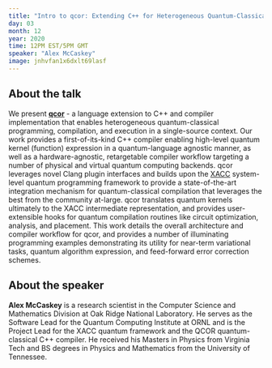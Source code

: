 ```yaml
---
title: "Intro to qcor: Extending C++ for Heterogeneous Quantum-Classical Computing by Alex McCaskey"
day: 03
month: 12
year: 2020
time: 12PM EST/5PM GMT
speaker: "Alex McCaskey"
image: jnhvfan1x6dxlt69lasf
---
```


## About the talk
    
We present **[qcor](https://qcor.ornl.gov/)** - a language extension to C++ and compiler implementation that enables heterogeneous quantum-classical programming, compilation, and execution in a single-source context. Our work provides a first-of-its-kind C++ compiler enabling high-level quantum kernel (function) expression in a quantum-language agnostic manner, as well as a hardware-agnostic, retargetable compiler workflow targeting a number of physical and virtual quantum computing backends. qcor leverages novel Clang plugin interfaces and builds upon the [XACC](https://github.com/eclipse/xacc) system-level quantum programming framework to provide a state-of-the-art integration mechanism for quantum-classical compilation that leverages the best from the community at-large. qcor translates quantum kernels ultimately to the XACC intermediate representation, and provides user-extensible hooks for quantum compilation routines like circuit optimization, analysis, and placement. This work details the overall architecture and compiler workflow for qcor, and provides a number of illuminating programming examples demonstrating its utility for near-term variational tasks, quantum algorithm expression, and feed-forward error correction schemes.
    
      
## About the speaker
    
**Alex McCaskey** is a research scientist in the Computer Science and Mathematics Division at Oak Ridge National Laboratory. He serves as the Software Lead for the Quantum Computing Institute at ORNL and is the Project Lead for the XACC quantum framework and the QCOR quantum-classical C++ compiler. He received his Masters in Physics from Virginia Tech and BS degrees in Physics and Mathematics from the University of Tennessee.
